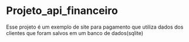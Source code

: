 # Projeto_api_financeiro
 Esse projeto é um exemplo de site para pagamento que utiliza dados dos clientes que foram salvos em um banco de dados(sqlite) 
